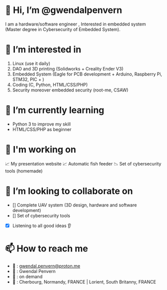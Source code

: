 # 👋 Hi, I’m @gwendalpenvern
I am a hardware/software engineer , Interested in embedded system (Master degree in Cybersecurity of Embedded System).

# 👀 I’m interested in
1) Linux (use it daily)
2) DAO and 3D printing (Solidworks + Creality Ender V3)
3) Embedded System (Eagle for PCB development + Arduino, Raspberry Pi, STM32, PIC + )
4) Coding (C, Python, HTML/CSS/PHP)
5) Security moreover embedded security (root-me, CSAW)

# 🌱 I’m currently learning
- Python 3 to improve my skill
- HTML/CSS/PHP as beginner

# 👷 I'm working on
📈 My presentation website
📈 Automatic fish feeder
📉 Set of cybersecurity tools (homemade)

# 💞️ I’m looking to collaborate on
- [] Complete UAV system (3D design, hardware and software development)
- [] Set of cybersecurity tools
- [X] Listening to all good ideas 👂

# 📫 How to reach me
- 📧 : gwendal.penvern@proton.me
- 🔗 : Gwendal Penvern
- 📱 : on demand
- 🚩 : Cherbourg, Normandy, FRANCE | Lorient, South Britanny, FRANCE
